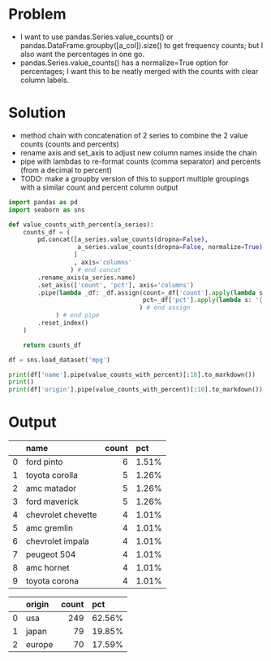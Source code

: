 # Problem

* I want to use pandas.Series.value_counts() or pandas.DataFrame.groupby([a_col]).size() to get frequency counts; but I also want the percentages in one go.
* pandas.Series.value_counts() has a normalize=True option for percentages; I want this to be neatly merged with the counts with clear column labels.

# Solution
* method chain with concatenation of 2 series to combine the 2 value counts (counts and percents)
* rename axis and set_axis to adjust new column names inside the chain
* pipe with lambdas to re-format counts (comma separator) and percents (from a decimal to percent)
* TODO: make a groupby version of this to support multiple groupings with a similar count and percent column output

```python
import pandas as pd
import seaborn as sns

def value_counts_with_percent(a_series):
    counts_df = (    
        pd.concat([a_series.value_counts(dropna=False),
                   a_series.value_counts(dropna=False, normalize=True)
                  ]
                  , axis='columns'
                 ) # end concat
        .rename_axis(a_series.name)
        .set_axis(['count', 'pct'], axis='columns')    
        .pipe(lambda _df: _df.assign(count=_df['count'].apply(lambda s: '{:,}'.format(s)),
                                     pct=_df['pct'].apply(lambda s: '{:.2f}%'.format(s*100)),
                                    ) # end assign
             ) # end pipe
        .reset_index()
    )

    return counts_df

df = sns.load_dataset('mpg')

print(df['name'].pipe(value_counts_with_percent)[:10].to_markdown())
print()
print(df['origin'].pipe(value_counts_with_percent)[:10].to_markdown())
```

# Output

|    | name               |   count | pct   |
|---:|:-------------------|--------:|:------|
|  0 | ford pinto         |       6 | 1.51% |
|  1 | toyota corolla     |       5 | 1.26% |
|  2 | amc matador        |       5 | 1.26% |
|  3 | ford maverick      |       5 | 1.26% |
|  4 | chevrolet chevette |       4 | 1.01% |
|  5 | amc gremlin        |       4 | 1.01% |
|  6 | chevrolet impala   |       4 | 1.01% |
|  7 | peugeot 504        |       4 | 1.01% |
|  8 | amc hornet         |       4 | 1.01% |
|  9 | toyota corona      |       4 | 1.01% |

|    | origin   |   count | pct    |
|---:|:---------|--------:|:-------|
|  0 | usa      |     249 | 62.56% |
|  1 | japan    |      79 | 19.85% |
|  2 | europe   |      70 | 17.59% |
